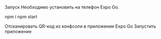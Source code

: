 Запуск
Необходимо установить на телефон Expo Go.

npm i
npm start

Отсканировать QR-код из конфсоли в приложении Expo Go
Запустить приложение